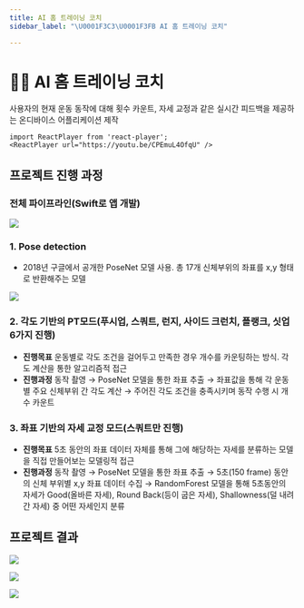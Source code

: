 ```yaml
---
title: AI 홈 트레이닝 코치
sidebar_label: "\U0001F3C3\U0001F3FB AI 홈 트레이닝 코치"

---
```

# 🏃🏻 AI 홈 트레이닝 코치

사용자의 현재 운동 동작에 대해 횟수 카운트, 자세 교정과 같은 실시간 피드백을 제공하는 온디바이스 어플리케이션 제작

```mdx-code-block
import ReactPlayer from 'react-player';
<ReactPlayer url="https://youtu.be/CPEmuL4OfqU" />
```

## 프로젝트 진행 과정

### 전체 파이프라인(Swift로 앱 개발)

![](https://res.cloudinary.com/dr6b9c9ko/image/upload/v1666878435/conference/2021-2/ai%20%ED%99%88%20%ED%8A%B8%EB%A0%88%EC%9D%B4%EB%8B%9D/1_qhqvws.png)

### 1. Pose detection

* 2018년 구글에서 공개한 PoseNet 모델 사용. 총 17개 신체부위의 좌표를 x,y 형태로 반환해주는 모델

![](https://res.cloudinary.com/dr6b9c9ko/image/upload/v1666878434/conference/2021-2/ai%20%ED%99%88%20%ED%8A%B8%EB%A0%88%EC%9D%B4%EB%8B%9D/2_tsseva.png)

### 2. 각도 기반의 PT모드(푸시업, 스쿼트, 런지, 사이드 크런치, 플랭크, 싯업 6가지 진행)

* **진행목표** 운동별로 각도 조건을 걸어두고 만족한 경우 개수를 카운팅하는 방식. 각도 계산을 통한 알고리즘적 접근
* **진행과정** 동작 촬영 → PoseNet 모델을 통한 좌표 추출 → 좌표값을 통해 각 운동별 주요 신체부위 간 각도 계산 → 주어진 각도 조건을 충족시키며 동작 수행 시 개수 카운트

### 3. 좌표 기반의 자세 교정 모드(스쿼트만 진행)

* **진행목표** 5초 동안의 좌표 데이터 자체를 통해 그에 해당하는 자세를 분류하는 모델을 직접 만들어보는 모델링적 접근
* **진행과정** 동작 촬영 → PoseNet 모델을 통한 좌표 추출 → 5초(150 frame) 동안의 신체 부위별 x,y 좌표 데이터 수집 → RandomForest 모델을 통해 5초동안의 자세가 Good(올바른 자세), Round Back(등이 굽은 자세), Shallowness(덜 내려간 자세) 중 어떤 자세인지 분류

## 프로젝트 결과

![](https://res.cloudinary.com/dr6b9c9ko/image/upload/v1666878436/conference/2021-2/ai%20%ED%99%88%20%ED%8A%B8%EB%A0%88%EC%9D%B4%EB%8B%9D/3_am1yur.png)

![](https://res.cloudinary.com/dr6b9c9ko/image/upload/v1666878695/conference/2021-2/ai%20%ED%99%88%20%ED%8A%B8%EB%A0%88%EC%9D%B4%EB%8B%9D/5_bebngb.png)

![](https://res.cloudinary.com/dr6b9c9ko/image/upload/v1666878435/conference/2021-2/ai%20%ED%99%88%20%ED%8A%B8%EB%A0%88%EC%9D%B4%EB%8B%9D/4_m1jcjl.png)